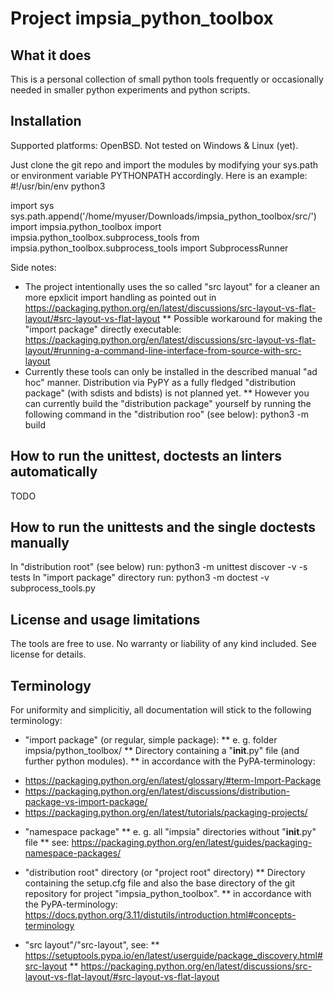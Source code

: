 # Project impsia_python_toolbox

## What it does ##
This is a personal collection of small python tools frequently or occasionally needed in smaller python experiments and python scripts.


## Installation ##
Supported platforms: OpenBSD. Not tested on Windows & Linux (yet).

Just clone the git repo and import the modules by modifying your sys.path or environment variable PYTHONPATH accordingly.
Here is an example:
#!/usr/bin/env python3

import sys
sys.path.append('/home/myuser/Downloads/impsia_python_toolbox/src/')
import impsia.python_toolbox
import impsia.python_toolbox.subprocess_tools
from impsia.python_toolbox.subprocess_tools import SubprocessRunner

Side notes:
* The project intentionally uses the so called "src layout" for a cleaner an more epxlicit import handling as pointed out in https://packaging.python.org/en/latest/discussions/src-layout-vs-flat-layout/#src-layout-vs-flat-layout
** Possible workaround for making the "import package" directly executable: https://packaging.python.org/en/latest/discussions/src-layout-vs-flat-layout/#running-a-command-line-interface-from-source-with-src-layout
* Currently these tools can only be installed in the described manual "ad hoc" manner. Distribution via PyPY as a fully fledged "distribution package" (with sdists and bdists) is not planned yet. 
** However you can currently build the "distribution package" yourself by running the following command in the "distribution roo" (see below): python3 -m build

## How to run the unittest, doctests an linters automatically ##

TODO


## How to run the unittests and the single doctests manually ##
In "distribution root" (see below) run: python3 -m unittest discover -v -s tests
In "import package" directory run: python3 -m doctest -v subprocess_tools.py


## License and usage limitations ##
The tools are free to use. No warranty or liability of any kind included. See license for details.


## Terminology ##
For uniformity and simplicitiy, all documentation will stick to the following terminology:

* "import package" (or regular, simple package):
** e. g. folder impsia/python_toolbox/
** Directory containing a "__init__.py" file (and further python modules).
** in accordance with the PyPA-terminology:
- https://packaging.python.org/en/latest/glossary/#term-Import-Package
- https://packaging.python.org/en/latest/discussions/distribution-package-vs-import-package/
- https://packaging.python.org/en/latest/tutorials/packaging-projects/

* "namespace package"
** e. g. all "impsia" directories without "__init__.py" file
** see: https://packaging.python.org/en/latest/guides/packaging-namespace-packages/

* "distribution root" directory (or "project root" directory)
** Directory containing the setup.cfg file and also the base directory of the git repository for project "impsia_python_toolbox".
** in accordance with the PyPA-terminology: https://docs.python.org/3.11/distutils/introduction.html#concepts-terminology

* "src layout"/"src-layout", see:
** https://setuptools.pypa.io/en/latest/userguide/package_discovery.html#src-layout
** https://packaging.python.org/en/latest/discussions/src-layout-vs-flat-layout/#src-layout-vs-flat-layout
